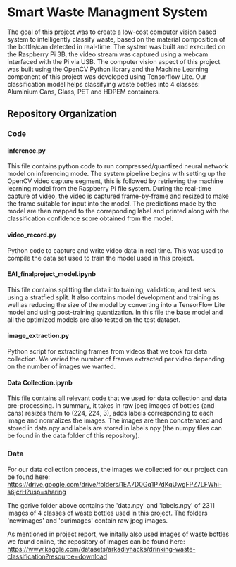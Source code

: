 # Smart Waste Managment System
The goal of this project was to create a low-cost computer vision based system to intelligently classify waste, based on the material composition of the bottle/can detected in real-time. The system was built and executed on the Raspberry Pi 3B, the video stream was captured using a webcam interfaced with the Pi via USB. The computer vision aspect of this project was built using the OpenCV Python library and the Machine Learning component of this project was developed using Tensorflow Lite. Our classification  model helps classifying waste bottles into 4 classes: Aluminium Cans, Glass, PET and HDPEM containers.

## Repository Organization
### Code
#### inference.py
This file contains python code to run compressed/quantized neural network model on inferencing mode. The system pipeline begins with setting up the OpenCV video capture     segment, this is followed by retrieving the machine learning model from the Raspberry Pi file system. During the real-time capture of video, the video is   captured frame-by-frame and resized to make the frame suitable for input into the model. The predictions made by the model are then mapped to the correponding label and printed along with the classification confidence score obtained from the model.
  
#### video_record.py
Python code to capture and write video data in real time. This was used to compile the data set used to train the model used in this project. 

#### EAI_finalproject_model.ipynb
This file contains splitting the data into training, validation, and test sets using a stratfied split. It also contains model development and training as well as reducing the size of the model by converting into a TensorFlow Lite model and using post-training quantization. In this file the base model and all the optimized models are also tested on the test dataset.

#### image_extraction.py
Python script for extracting frames from videos that we took for data collection. We varied the number of frames extracted per video depending on the number of images we wanted.

#### Data Collection.ipynb
This file contains all relevant code that we used for data collection and data pre-processing. In summary, it takes in raw jpeg images of bottles (and cans) resizes them to (224, 224, 3), adds labels corresponding to each image and normalizes the images. The images are then concatenated and stored in data.npy and labels are stored in labels.npy (the numpy files can be found in the data folder of this repository). 

### Data
For our data collection process, the images we collected for our project can be found here: https://drive.google.com/drive/folders/1EA7D0Gq1P7dKqUwgFPZ7LFWhi-s6jcrH?usp=sharing

The gdrive folder above contains the 'data.npy' and 'labels.npy' of 2311 images of 4 classes of waste bottles used in this project. The folders 'newimages' and 'ourimages' contain raw jpeg images.

As mentioned in project report, we initally also used images of waste bottles we found online, the repository of images can be found here: https://www.kaggle.com/datasets/arkadiyhacks/drinking-waste-classification?resource=download



